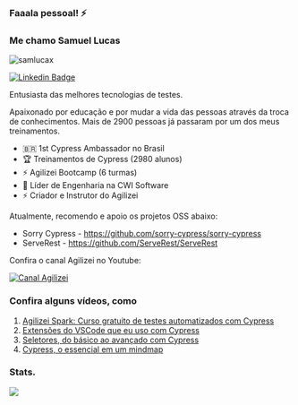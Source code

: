 ### Faaala pessoal! ⚡️ 

### Me chamo Samuel Lucas

<p align="left"> <img src="https://komarev.com/ghpvc/?username=samlucax&label=Profile%20views&color=0e75b6&style=flat" alt="samlucax" /> </p>

[![Linkedin Badge](https://img.shields.io/badge/-Samuel%20Lucas-fbca16?style=flat-square&logo=Linkedin&logoColor=white&link=https://www.linkedin.com/in/samuellucass/)](https://www.linkedin.com/in/samuellucass/) 

Entusiasta das melhores tecnologias de testes.

Apaixonado por educação e por mudar a vida das pessoas através da troca de conhecimentos. 
Mais de 2900 pessoas já passaram por um dos meus treinamentos.

- 🇧🇷   1st Cypress Ambassador no Brasil
- 🏆   Treinamentos de Cypress (2980 alunos)
- ⚡️   Agilizei Bootcamp (6 turmas)
- 🔭   Líder de Engenharia na CWI Software
- ⚡   Criador e Instrutor do Agilizei


Atualmente, recomendo e apoio os projetos OSS abaixo:
- Sorry Cypress - https://github.com/sorry-cypress/sorry-cypress
- ServeRest - https://github.com/ServeRest/ServeRest

Confira o canal Agilizei no Youtube:

[![Canal Agilizei](https://badgen.net/badge/Youtube/samlucax?icon=youtube)](https://youtube.com/c/Agilizei)

### Confira alguns vídeos, como

1. [Agilizei Spark: Curso gratuito de testes automatizados com Cypress](https://youtube.com/playlist?list=PLnUo-Rbc3jjztMO4K8b-px4NE-630VNKY)
2. [Extensões do VSCode que eu uso com Cypress](https://www.youtube.com/watch?v=JGVB97ns0NQ)
3. [Seletores, do básico ao avançado com Cypress](https://www.youtube.com/watch?v=xugVkhXpEtc)
4. [Cypress, o essencial em um mindmap](https://www.youtube.com/watch?v=utdYrFjs4Do)

### Stats. 
![ ](https://github-profile-summary-cards.vercel.app/api/cards/profile-details?username=samlucax&theme=vue)
